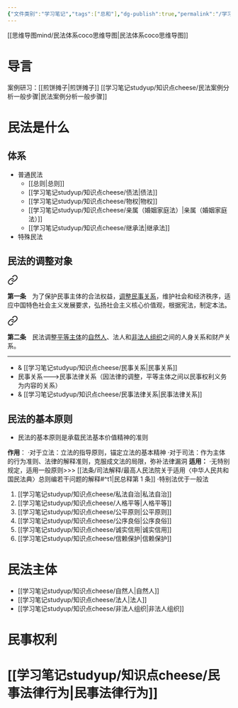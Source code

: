 ```yaml
---
{"文件类别":"学习笔记","tags":["总和"],"dg-publish":true,"permalink":"/学习笔记studyup/民法总论/民总coco/","dgPassFrontmatter":true,"noteIcon":"","created":"2024-06-28T14:29:10.587+08:00","updated":"2024-10-11T15:10:34.336+08:00"}
---
```


[[思维导图mind/民法体系coco思维导图\|民法体系coco思维导图]]
# 导言
案例研习：[[煎饼摊子\|煎饼摊子]]
[[学习笔记studyup/知识点cheese/民法案例分析一般步骤\|民法案例分析一般步骤]]

# 民法是什么

## 体系
- 普通民法
	- [[总则\|总则]]
	- [[学习笔记studyup/知识点cheese/债法\|债法]]
	- [[学习笔记studyup/知识点cheese/物权\|物权]]
	- [[学习笔记studyup/知识点cheese/亲属（婚姻家庭法）\|亲属（婚姻家庭法）]]
	- [[学习笔记studyup/知识点cheese/继承法\|继承法]]
- 特殊民法
## 民法的调整对象 

<div class="transclusion internal-embed is-loaded"><a class="markdown-embed-link" href="////#t1" aria-label="Open link"><svg xmlns="http://www.w3.org/2000/svg" width="24" height="24" viewBox="0 0 24 24" fill="none" stroke="currentColor" stroke-width="2" stroke-linecap="round" stroke-linejoin="round" class="svg-icon lucide-link"><path d="M10 13a5 5 0 0 0 7.54.54l3-3a5 5 0 0 0-7.07-7.07l-1.72 1.71"></path><path d="M14 11a5 5 0 0 0-7.54-.54l-3 3a5 5 0 0 0 7.07 7.07l1.71-1.71"></path></svg></a><div class="markdown-embed">



**第一条**　为了保护民事主体的合法权益，<u>调整民事关系</u>，维护社会和经济秩序，适应中国特色社会主义发展要求，弘扬社会主义核心价值观，根据宪法，制定本法。 

</div></div>


<div class="transclusion internal-embed is-loaded"><a class="markdown-embed-link" href="////#t2" aria-label="Open link"><svg xmlns="http://www.w3.org/2000/svg" width="24" height="24" viewBox="0 0 24 24" fill="none" stroke="currentColor" stroke-width="2" stroke-linecap="round" stroke-linejoin="round" class="svg-icon lucide-link"><path d="M10 13a5 5 0 0 0 7.54.54l3-3a5 5 0 0 0-7.07-7.07l-1.72 1.71"></path><path d="M14 11a5 5 0 0 0-7.54-.54l-3 3a5 5 0 0 0 7.07 7.07l1.71-1.71"></path></svg></a><div class="markdown-embed">



**第二条**　民法调整<u>平等主体</u>的<u>自然人</u>、法人和<u>非法人组织</u>之间的人身关系和财产关系。 

</div></div>


---

- & [[学习笔记studyup/知识点cheese/民事关系\|民事关系]]
- 民事关系--->民事法律关系（因法律的调整，平等主体之间以民事权利义务为内容的关系）
- & [[学习笔记studyup/知识点cheese/民事法律关系\|民事法律关系]]


## 民法的基本原则
- 民法的基本原则是承载民法基本价值精神的准则

**作用**：
·对于立法：立法的指导原则，锚定立法的基本精神
·对于司法：作为主体的行为准则、法律的解释准则，克服成文法的局限，弥补法律漏洞
**适用：**
·无特别规定，适用一般原则>>> [[法条/司法解释/最高人民法院关于适用〈中华人民共和国民法典〉总则编若干问题的解释#^t1\|民总释第 1 条]]
·特别法优于一般法

1. [[学习笔记studyup/知识点cheese/私法自治\|私法自治]]
2. [[学习笔记studyup/知识点cheese/人格平等\|人格平等]]
3. [[学习笔记studyup/知识点cheese/公平原则\|公平原则]]
4. [[学习笔记studyup/知识点cheese/公序良俗\|公序良俗]]
5. [[学习笔记studyup/知识点cheese/诚实信用\|诚实信用]]
6. [[学习笔记studyup/知识点cheese/信赖保护\|信赖保护]]
# 民法主体
- [[学习笔记studyup/知识点cheese/自然人\|自然人]]
- [[学习笔记studyup/知识点cheese/法人\|法人]]
- [[学习笔记studyup/知识点cheese/非法人组织\|非法人组织]]
# 民事权利
# [[学习笔记studyup/知识点cheese/民事法律行为\|民事法律行为]]
